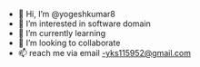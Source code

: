 - 👋 Hi, I’m @yogeshkumar8
- 👀 I’m interested in software domain
- 🌱 I’m currently learning
- 💞️ I’m looking to collaborate 
- 📫 reach me via email -yks115952@gmail.com

<!---
yogeshkumar8/yogeshkumar8 is a ✨ special ✨ repository because its `README.md` (this file) appears on your GitHub profile.
You can click the Preview link to take a look at your changes.
--->
